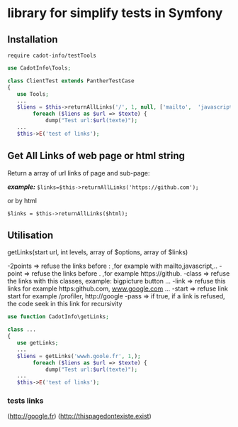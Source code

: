 # library for simplify tests in Symfony

## Installation

`require cadot-info/testTools`

```php
use CadotInfo\Tools;

class ClientTest extends PantherTestCase
{
   use Tools;
   ...
   $liens = $this->returnAllLinks('/', 1, null, ['mailto',  'javascript'], [''], ['bigpicture']);
        foreach ($liens as $url => $texte) {
            dump("Test url:$url(texte)");
   ...
   $this->E('test of links');

```

## Get All Links of web page or html string

Return a array of url links of page and sub-page:

**_example:_**
`$links=$this->returnAllLinks('https://github.com');`

or by html

`$links = $this->returnAllLinks($html);`

## Utilisation

getLinks(start url, int levels, array of $options, array of $links)

-2points => refuse the links before : ,for example with mailto,javascript,..
-point => refuse the links before . ,for example https://github.
-class => refuse the links with this classes, example: bigpicture button ...
-link => refuse this links for example https:github.com, www.google.com ...
-start => refuse link start for example /profiler, http://google
-pass => if true, if a link is refused, the code seek in this link for recursivity

```php
use function CadotInfo\getLinks;

class ...
{
   use getLinks;
   ...
   $liens = getLinks('wwwh.goole.fr', 1,);
        foreach ($liens as $url => $texte) {
            dump("Test url:$url(texte)");
   ...
   $this->E('test of links');

```

### tests links

(http://google.fr)
(http://thispagedontexiste.exist)
